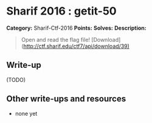 # Sharif 2016 : getit-50

**Category:** Sharif-Ctf-2016
**Points:** 
**Solves:** 
**Description:**

> Open and read the flag file! [Download](<http://ctf.sharif.edu/ctf7/api/download/39)>


## Write-up

(TODO)

## Other write-ups and resources

* none yet
